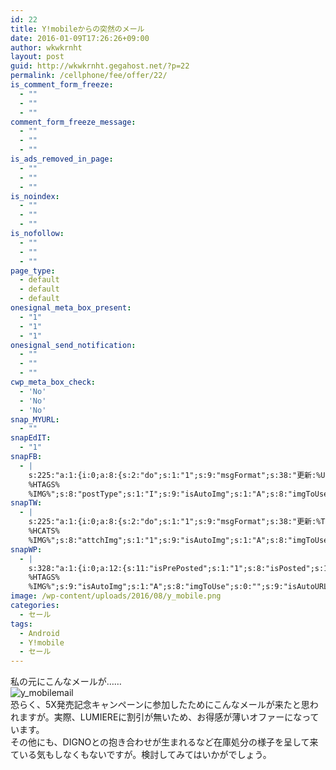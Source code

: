 ```yaml
---
id: 22
title: Y!mobileからの突然のメール
date: 2016-01-09T17:26:26+09:00
author: wkwkrnht
layout: post
guid: http://wkwkrnht.gegahost.net/?p=22
permalink: /cellphone/fee/offer/22/
is_comment_form_freeze:
  - ""
  - ""
  - ""
comment_form_freeze_message:
  - ""
  - ""
  - ""
is_ads_removed_in_page:
  - ""
  - ""
  - ""
is_noindex:
  - ""
  - ""
  - ""
is_nofollow:
  - ""
  - ""
  - ""
page_type:
  - default
  - default
  - default
onesignal_meta_box_present:
  - "1"
  - "1"
  - "1"
onesignal_send_notification:
  - ""
  - ""
  - ""
cwp_meta_box_check:
  - 'No'
  - 'No'
  - 'No'
snap_MYURL:
  - ""
snapEdIT:
  - "1"
snapFB:
  - |
    s:225:"a:1:{i:0;a:8:{s:2:"do";s:1:"1";s:9:"msgFormat";s:38:"更新:%URL% - %TITLE%
    %HTAGS%
    %IMG%";s:8:"postType";s:1:"I";s:9:"isAutoImg";s:1:"A";s:8:"imgToUse";s:0:"";s:9:"isAutoURL";s:1:"A";s:8:"urlToUse";s:0:"";s:4:"doFB";i:0;}}";
snapTW:
  - |
    s:225:"a:1:{i:0;a:8:{s:2:"do";s:1:"1";s:9:"msgFormat";s:38:"更新:%TITLE% - %URL%
    %HCATS%
    %IMG%";s:8:"attchImg";s:1:"1";s:9:"isAutoImg";s:1:"A";s:8:"imgToUse";s:0:"";s:9:"isAutoURL";s:1:"A";s:8:"urlToUse";s:0:"";s:4:"doTW";i:0;}}";
snapWP:
  - |
    s:328:"a:1:{i:0;a:12:{s:11:"isPrePosted";s:1:"1";s:8:"isPosted";s:1:"1";s:4:"pgID";s:3:"719";s:5:"pDate";s:19:"2016-11-03 10:14:10";s:2:"do";s:1:"0";s:10:"msgTFormat";s:7:"%TITLE%";s:9:"msgFormat";s:21:"%URL%
    %HTAGS%
    %IMG%";s:9:"isAutoImg";s:1:"A";s:8:"imgToUse";s:0:"";s:9:"isAutoURL";s:1:"A";s:8:"urlToUse";s:0:"";s:4:"doWP";i:0;}}";
image: /wp-content/uploads/2016/08/y_mobile.png
categories:
  - セール
tags:
  - Android
  - Y!mobile
  - セール
---
```

私の元にこんなメールが……  
<img class="alignnone size-medium wp-image-156" src="http://wkwkrnht.wp.xdomain.ne.jp/wp-content/uploads/2016/08/y_mobilemail.png" alt="y_mobilemail" />  
恐らく、5X発売記念キャンペーンに参加したためにこんなメールが来たと思われますが。実際、LUMIEREに割引が無いため、お得感が薄いオファーになっています。  
その他にも、DIGNOとの抱き合わせが生まれるなど在庫処分の様子を呈して来ている気もしなくもないですが。検討してみてはいかがでしょう。